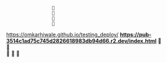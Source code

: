                      🔽
                     🔽
                     🔽
                     🔽
https://omkarhiwale.github.io/testing_deploy/   **https://pub-3514c1ad75c745d2826618983db94d66.r2.dev/index.html**
                     🔼                     
                     🔼                    
                     🔼
                     🔼
                     🔼
